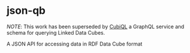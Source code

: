 # json-qb

*NOTE*: This work has been superseded by [CubiQL](https://github.com/Swirrl/graphql-qb) a GraphQL service and schema for querying Linked Data Cubes.

A JSON API for accessing data in RDF Data Cube format
